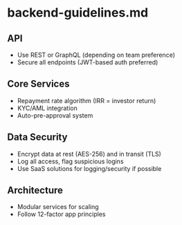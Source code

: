 # backend-guidelines.md

## API
- Use REST or GraphQL (depending on team preference)
- Secure all endpoints (JWT-based auth preferred)

## Core Services
- Repayment rate algorithm (IRR = investor return)
- KYC/AML integration
- Auto-pre-approval system

## Data Security
- Encrypt data at rest (AES-256) and in transit (TLS)
- Log all access, flag suspicious logins
- Use SaaS solutions for logging/security if possible

## Architecture
- Modular services for scaling
- Follow 12-factor app principles
